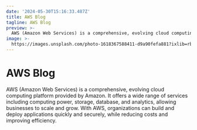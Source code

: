 ```yaml
---
date: '2024-05-30T15:16:33.487Z'
title: AWS Blog
tagline: AWS Blog
preview: >-
  AWS (Amazon Web Services) is a comprehensive, evolving cloud computing platform provided by Amazon. It offers a wide range of services including computing power, storage, database, and analytics, allowing businesses to scale and grow. With AWS, organizations can build and deploy applications quickly and securely, while reducing costs and improving efficiency.
image: >-
  https://images.unsplash.com/photo-1618367588411-d9a90fefa881?ixlib=rb-1.2.1&ixid=MnwxMjA3fDB8MHxwaG90by1wYWdlfHx8fGVufDB8fHx8&auto=format&fit=crop&w=1074&q=80
---
```

# AWS Blog

AWS (Amazon Web Services) is a comprehensive, evolving cloud computing platform provided by Amazon. It offers a wide range of services including computing power, storage, database, and analytics, allowing businesses to scale and grow. With AWS, organizations can build and deploy applications quickly and securely, while reducing costs and improving efficiency.